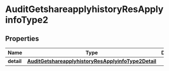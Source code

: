# AuditGetshareapplyhistoryResApplyinfoType2

## Properties
Name | Type | Description | Notes
------------ | ------------- | ------------- | -------------
**detail** | [**AuditGetshareapplyhistoryResApplyinfoType2Detail**](AuditGetshareapplyhistoryResApplyinfoType2Detail.md) |  |  [optional]
